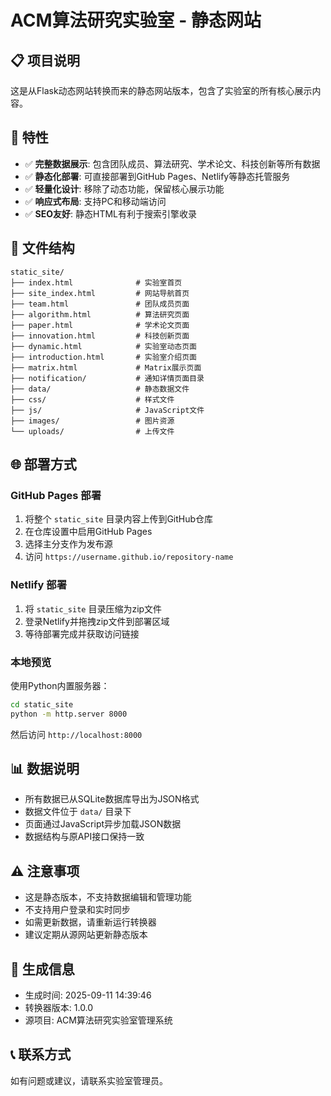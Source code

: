# ACM算法研究实验室 - 静态网站

## 📋 项目说明

这是从Flask动态网站转换而来的静态网站版本，包含了实验室的所有核心展示内容。

## 🚀 特性

- ✅ **完整数据展示**: 包含团队成员、算法研究、学术论文、科技创新等所有数据
- ✅ **静态化部署**: 可直接部署到GitHub Pages、Netlify等静态托管服务
- ✅ **轻量化设计**: 移除了动态功能，保留核心展示功能
- ✅ **响应式布局**: 支持PC和移动端访问
- ✅ **SEO友好**: 静态HTML有利于搜索引擎收录

## 📁 文件结构

```
static_site/
├── index.html              # 实验室首页
├── site_index.html         # 网站导航首页
├── team.html               # 团队成员页面
├── algorithm.html          # 算法研究页面
├── paper.html              # 学术论文页面
├── innovation.html         # 科技创新页面
├── dynamic.html            # 实验室动态页面
├── introduction.html       # 实验室介绍页面
├── matrix.html             # Matrix展示页面
├── notification/           # 通知详情页面目录
├── data/                   # 静态数据文件
├── css/                    # 样式文件
├── js/                     # JavaScript文件
├── images/                 # 图片资源
└── uploads/                # 上传文件
```

## 🌐 部署方式

### GitHub Pages 部署

1. 将整个 `static_site` 目录内容上传到GitHub仓库
2. 在仓库设置中启用GitHub Pages
3. 选择主分支作为发布源
4. 访问 `https://username.github.io/repository-name`

### Netlify 部署

1. 将 `static_site` 目录压缩为zip文件
2. 登录Netlify并拖拽zip文件到部署区域
3. 等待部署完成并获取访问链接

### 本地预览

使用Python内置服务器：
```bash
cd static_site
python -m http.server 8000
```
然后访问 `http://localhost:8000`

## 📊 数据说明

- 所有数据已从SQLite数据库导出为JSON格式
- 数据文件位于 `data/` 目录下
- 页面通过JavaScript异步加载JSON数据
- 数据结构与原API接口保持一致

## ⚠️ 注意事项

- 这是静态版本，不支持数据编辑和管理功能
- 不支持用户登录和实时同步
- 如需更新数据，请重新运行转换器
- 建议定期从源网站更新静态版本

## 🔧 生成信息

- 生成时间: 2025-09-11 14:39:46
- 转换器版本: 1.0.0
- 源项目: ACM算法研究实验室管理系统

## 📞 联系方式

如有问题或建议，请联系实验室管理员。
